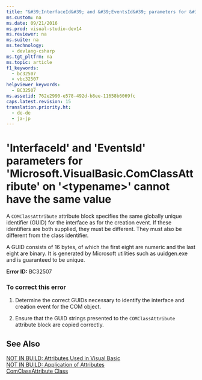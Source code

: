 ```yaml
---
title: "&#39;InterfaceId&#39; and &#39;EventsId&#39; parameters for &#39;Microsoft.VisualBasic.ComClassAttribute&#39; on &#39;&lt;typename&gt;&#39; cannot have the same value"
ms.custom: na
ms.date: 09/21/2016
ms.prod: visual-studio-dev14
ms.reviewer: na
ms.suite: na
ms.technology: 
  - devlang-csharp
ms.tgt_pltfrm: na
ms.topic: article
f1_keywords: 
  - bc32507
  - vbc32507
helpviewer_keywords: 
  - BC32507
ms.assetid: 762e2990-e578-492d-b8ee-11658b6069fc
caps.latest.revision: 15
translation.priority.ht: 
  - de-de
  - ja-jp
---
```

# &#39;InterfaceId&#39; and &#39;EventsId&#39; parameters for &#39;Microsoft.VisualBasic.ComClassAttribute&#39; on &#39;&lt;typename&gt;&#39; cannot have the same value
A `COMClassAttribute` attribute block specifies the same globally unique identifier (GUID) for the interface as for the creation event. If these identifiers are both supplied, they must be different. They must also be different from the class identifier.  
  
 A GUID consists of 16 bytes, of which the first eight are numeric and the last eight are binary. It is generated by Microsoft utilities such as uuidgen.exe and is guaranteed to be unique.  
  
 **Error ID:** BC32507  
  
### To correct this error  
  
1.  Determine the correct GUIDs necessary to identify the interface and creation event for the COM object.  
  
2.  Ensure that the GUID strings presented to the `COMClassAttribute` attribute block are copied correctly.  
  
## See Also  
 [NOT IN BUILD: Attributes Used in Visual Basic](assetId:///22231318-8a40-49af-9245-e0aab723563b)   
 [NOT IN BUILD: Application of Attributes](assetId:///2b1703ed-4437-49b3-bc0b-568094324f47)   
 [ComClassAttribute Class](assetId:///5c2f0835-9210-47dc-bc59-5c1769953574)